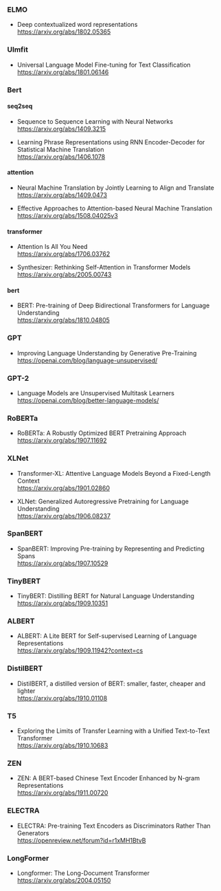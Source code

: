 ### ELMO  
- Deep contextualized word representations  
https://arxiv.org/abs/1802.05365  

### Ulmfit
- Universal Language Model Fine-tuning for Text Classification  
https://arxiv.org/abs/1801.06146

### Bert
#### seq2seq 
 
- Sequence to Sequence Learning with Neural Networks  
https://arxiv.org/abs/1409.3215  
  
- Learning Phrase Representations using RNN Encoder-Decoder for Statistical Machine Translation  
https://arxiv.org/abs/1406.1078  

#### attention

- Neural Machine Translation by Jointly Learning to Align and Translate  
https://arxiv.org/abs/1409.0473  
  
- Effective Approaches to Attention-based Neural Machine Translation  
https://arxiv.org/abs/1508.04025v3  

#### transformer

- Attention Is All You Need  
https://arxiv.org/abs/1706.03762  

- Synthesizer: Rethinking Self-Attention in Transformer Models  
https://arxiv.org/abs/2005.00743  
  
#### bert
- BERT: Pre-training of Deep Bidirectional Transformers for Language Understanding  
https://arxiv.org/abs/1810.04805  

### GPT
- Improving Language Understanding by Generative Pre-Training  
https://openai.com/blog/language-unsupervised/  

### GPT-2
- Language Models are Unsupervised Multitask Learners  
https://openai.com/blog/better-language-models/  

### RoBERTa
- RoBERTa: A Robustly Optimized BERT Pretraining Approach  
https://arxiv.org/abs/1907.11692  

### XLNet
- Transformer-XL: Attentive Language Models Beyond a Fixed-Length Context  
https://arxiv.org/abs/1901.02860  
  
- XLNet: Generalized Autoregressive Pretraining for Language Understanding  
https://arxiv.org/abs/1906.08237  

### SpanBERT
- SpanBERT: Improving Pre-training by Representing and Predicting Spans  
https://arxiv.org/abs/1907.10529  

### TinyBERT
- TinyBERT: Distilling BERT for Natural Language Understanding  
https://arxiv.org/abs/1909.10351  

### ALBERT
- ALBERT: A Lite BERT for Self-supervised Learning of Language Representations  
https://arxiv.org/abs/1909.11942?context=cs

### DistilBERT
- DistilBERT, a distilled version of BERT: smaller, faster, cheaper and lighter  
https://arxiv.org/abs/1910.01108

### T5    
- Exploring the Limits of Transfer Learning with a Unified Text-to-Text Transformer  
https://arxiv.org/abs/1910.10683  

### ZEN
- ZEN: A BERT-based Chinese Text Encoder Enhanced by N-gram Representations  
https://arxiv.org/abs/1911.00720  

### ELECTRA
- ELECTRA: Pre-training Text Encoders as Discriminators Rather Than Generators  
https://openreview.net/forum?id=r1xMH1BtvB  

### LongFormer  
- Longformer: The Long-Document Transformer  
https://arxiv.org/abs/2004.05150
